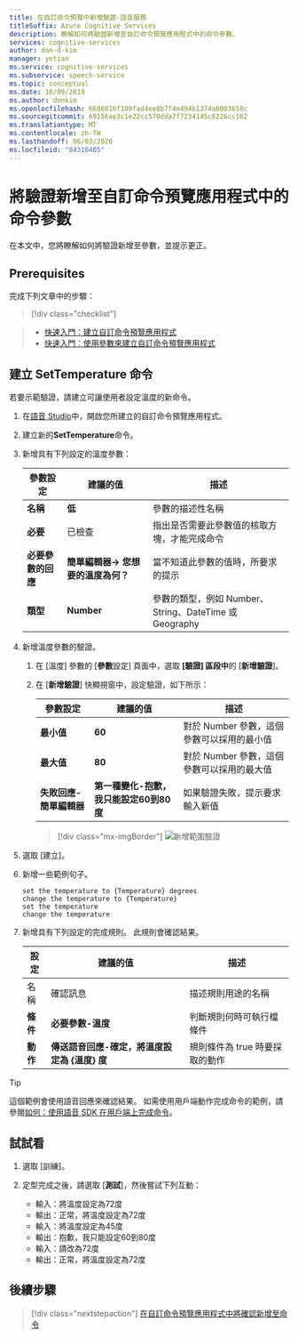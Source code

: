 ```yaml
---
title: 在自訂命令預覽中新增驗證-語音服務
titleSuffix: Azure Cognitive Services
description: 瞭解如何將驗證新增至自訂命令預覽應用程式中的命令參數。
services: cognitive-services
author: don-d-kim
manager: yetian
ms.service: cognitive-services
ms.subservice: speech-service
ms.topic: conceptual
ms.date: 10/09/2019
ms.author: donkim
ms.openlocfilehash: 6686016f109fad4ee8b7f4e494b1374a6003658c
ms.sourcegitcommit: 69156ae3c1e22cc570dda7f7234145c8226cc162
ms.translationtype: MT
ms.contentlocale: zh-TW
ms.lasthandoff: 06/03/2020
ms.locfileid: "84310405"
---
```

# <a name="add-validations-to-a-command-parameter-in-a-custom-commands-preview-application"></a>將驗證新增至自訂命令預覽應用程式中的命令參數

在本文中，您將瞭解如何將驗證新增至參數，並提示更正。

## <a name="prerequisites"></a>Prerequisites

完成下列文章中的步驟：

> [!div class="checklist"]
 
> * [快速入門：建立自訂命令預覽應用程式](./quickstart-custom-speech-commands-create-new.md)
> * [快速入門：使用參數來建立自訂命令預覽應用程式](./quickstart-custom-speech-commands-create-parameters.md)

## <a name="create-a-settemperature-command"></a>建立 SetTemperature 命令

若要示範驗證，請建立可讓使用者設定溫度的新命令。

1. 在[語音 Studio](https://speech.microsoft.com/)中，開啟您所建立的自訂命令預覽應用程式。
1. 建立新的**SetTemperature**命令。
1. 新增具有下列設定的溫度參數：

   | 參數設定           | 建議的值    |描述                 |                                    
   | ----------------- | ----------------------------------| -------------|
   | **名稱**              | **低**                       | 參數的描述性名稱                                |
   | **必要**          | 已檢查                           | 指出是否需要此參數值的核取方塊，才能完成命令 |
   | **必要參數的回應**     | **簡單編輯器-> 您想要的溫度為何？**  | 當不知道此參數的值時，所要求的提示 |
   | **類型**              | **Number**                            | 參數的類型，例如 Number、String、DateTime 或 Geography   |

1. 新增溫度參數的驗證。

    1. 在 [溫度] 參數的 [**參數**設定] 頁面中，選取 **[驗證] 區段中**的 [**新增驗證**]。

    1. 在 [**新增驗證**] 快顯視窗中，設定驗證，如下所示：
  
       | 參數設定         | 建議的值                                          | 描述                                                                        |
       | ----------------- | -------------------------------------------------------- | ------------------------------------------------------------------------------------------------ |
       | **最小值**        | **60**               | 對於 Number 參數，這個參數可以採用的最小值 |
       | **最大值**        | **80**               | 對於 Number 參數，這個參數可以採用的最大值 |
       | **失敗回應-簡單編輯器**| **第一種變化-抱歉，我只能設定60到80度**      | 如果驗證失敗，提示要求輸入新值                                       |

       > [!div class="mx-imgBorder"]
       > ![新增範圍驗證](media/custom-speech-commands/validations-add-temperature.png)

1. 選取 [建立]。

1. 新增一些範例句子。

   ```
   set the temperature to {Temperature} degrees
   change the temperature to {Temperature}
   set the temperature
   change the temperature
   ```

1. 新增具有下列設定的完成規則。 此規則會確認結果。

   | 設定    | 建議的值                                           |描述                                     |
   | ---------- | --------------------------------------------------------- |-----|
   | 名稱       | 確認訊息                                      |描述規則用途的名稱 |
   | **條件** | **必要參數-溫度**                       |判斷規則何時可執行檔條件    |   
   | **動作**    | **傳送語音回應-確定，將溫度設定為 {溫度} 度** | 規則條件為 true 時要採取的動作 |

> [!TIP]
> 這個範例會使用語音回應來確認結果。 如需使用用戶端動作完成命令的範例，請參閱[如何：使用語音 SDK 在用戶端上完成命令](./how-to-custom-speech-commands-fulfill-sdk.md)。

## <a name="try-it-out"></a>試試看

1. 選取 [訓練]。

1. 定型完成之後，請選取 [**測試**]，然後嘗試下列互動：

    - 輸入：將溫度設定為72度
    - 輸出：正常，將溫度設定為72度
    - 輸入：將溫度設定為45度
    - 輸出：抱歉，我只能設定60到80度
    - 輸入：請改為72度
    - 輸出：正常，將溫度設定為72度

## <a name="next-steps"></a>後續步驟

> [!div class="nextstepaction"]
> [在自訂命令預覽應用程式中將確認新增至命令](./how-to-custom-speech-commands-confirmations.md)
